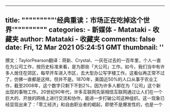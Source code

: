
---
title: """""""""'经典重读：市场正在吃掉这个世界'"""""""""
categories: 
    - 新媒体
    - Matataki - 收藏夹
author: Matataki - 收藏夹
comments: false
date: Fri, 12 Mar 2021 05:24:51 GMT
thumbnail: ''
---

<div>   
撰文：TaylorPearson翻译：蒋新、Crystal、一灰在过去的一百年里，个人一直在为公司工作，按历史标准来看，是为那些「大公司」工作。如今，我们当中有许多人居住在郊区，每早开车进入市区，去大型办公写字楼工作。这看似再正常不过了，仿佛一直都是这样。但并不是。1870年，美国近50%的人口从事于农业工作，截至2008年，这个数字只剩下不到2%，因为许多人都在为「公司」这个新出现的事物工作。20世纪90年代，许多互联网先驱相信互联网通过让人们在一个巨大的、开放的网络上进行交流和协作，能进一步打破公司这种组织。这一现象已经显现出来了：「零工经济」和自由职业者的崛起，即使不是爆发性的，也是一个  
</div>
            